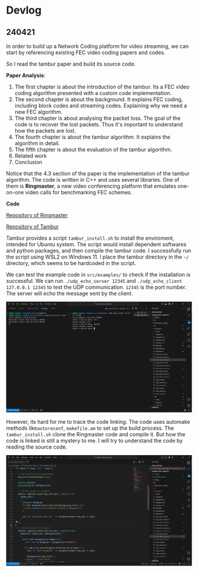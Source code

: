 # Devlog

## 240421

In order to build up a Network Coding platform for video streaming, we can start by referencing existing FEC video coding papers and codes.

So I read the tambur paper and build its source code.

**Paper Analysis**:

1. The first chapter is about the introduction of the tambur. Its a FEC video coding algorithm presented with a custom code implementation.
2. The second chapter is about the background. It explains FEC coding, including block codes and streaming codes. Explaining why we need a new FEC algorithm.
3. The third chapter is about analysing the packet loss. The goal of the code is to recover the lost packets. Thus it's important to understand how the packets are lost.
4. The fourth chapter is about the tambur algorithm. It explains the algorithm in detail.
5. The fifth chapter is about the evaluation of the tambur algorithm.
6. Related work
7. Conclusion

Notice that the 4.3 section of the paper is the implementation of the tambur algorithm. The code is written in C++ and uses several libraries. One of them is **Ringmaster**, a new video conferencing platform that emulates one-on-one video calls for benchmarking FEC schemes.

**Code**

[Repository of Ringmaster](https://github.com/microsoft/ringmaster)

[Repository of Tambur](https://github.com/Thesys-lab/tambur)

Tambur provides a script `tambur_install.sh` to install the enviroment, intended for Ubuntu system. The script would install dependent softwares and python packages, and then compile the tambur code. I successfully run the script using WSL2 on Windows 11. I place the tambur directory in the `~/` directory, which seems to be hardcoded in the script.

We can test the example code in `src/examples/` to check if the installation is successful. We can run `./udp_echo_server 12345` and `./udp_echo_client 127.0.0.1 12345` to test the UDP communication. `12345` is the port number. The server will echo the message sent by the client.

![tambur_udp_echo](picture/tambur_udp_echo.png)

However, its hard for me to trace the code linking. The code uses automake methods like`autoreconf`, `makefile.am` to set up the build process. The `tambur_install.sh` clone the Ringmaster code and compile it. But how the code is linked is still a mystery to me. I will try to understand the code by reading the source code.

![Intellisense Error](picture/intellisense_error.png)
